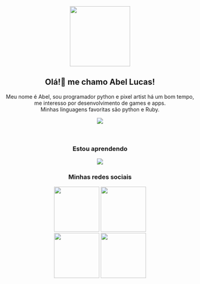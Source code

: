 <div align="center">
    <img src="https://i.pinimg.com/564x/92/a3/0e/92a30e466004709041befe4c89ed7d6e.jpg" type="image/jpg"/ width=160px>
    <h2>Olá!👋 me chamo Abel Lucas!</h2>
    <header>
        <p>  
            Meu nome é Abel, sou programador python e pixel artist há um bom tempo, </br> me interesso por desenvolvimento de games e apps. </br>
            Minhas linguagens favoritas são python e Ruby. 
        </p>
        <p><img src="https://skillicons.dev/icons?i=python,ruby" /></p>
    </header>
    <div>
        <h3>Estou aprendendo</h3>
        <div>
            <img src="https://skillicons.dev/icons?i=flask,blender,ruby,gamemakerstudio,godot,unity&perline=3"/>
        </div>
    </div>
    <footer>
        <h3>Minhas redes sociais</h3>
        <div>
            <a href="https://www.instagram.com/abelarduu" target="_blank" >
                <img src="https://img.shields.io/badge/Instagram-E4405F?style=for-the-badge&logo=instagram&logoColor=white" style="width: 120px"/></a>
            <a href="https://br.pinterest.com/BitPixelGame/" target="_blank">
                <img src="https://img.shields.io/badge/Pinterest-%23E60023.svg?&style=for-the-badge&logo=Pinterest&logoColor=white"style="width: 120px"/></a>
            </br>
            <a href="https://www.linkedin.com/in/Abel-Lucas" target="_blank" >
                <img src="https://img.shields.io/badge/LinkedIn-0077B5?style=for-the-badge&logo=linkedin&logoColor=white"style="width: 120px"/></a>
            <a href="https://www.behance.net/abellucas1" target="_blank">
                <img src="https://img.shields.io/badge/-Behance-blue?style=for-the-badge&logo=behance&logoColor=white"style="width: 120px"/></a>
        </div>
    </footer>
</div>
